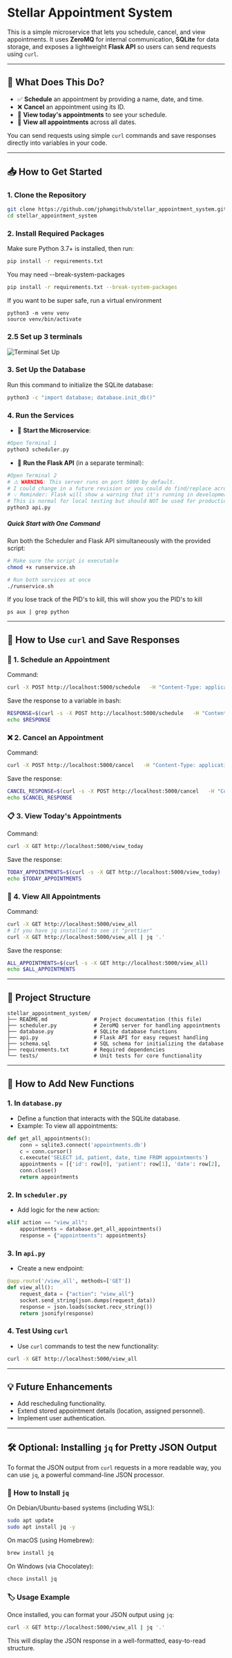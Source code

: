 
# Stellar Appointment System

This is a simple microservice that lets you schedule, cancel, and view appointments. It uses **ZeroMQ** for internal communication, **SQLite** for data storage, and exposes a lightweight **Flask API** so users can send requests using `curl`.

---

## 🎯 What Does This Do?
- ✅ **Schedule** an appointment by providing a name, date, and time.
- ❌ **Cancel** an appointment using its ID.
- 📅 **View today's appointments** to see your schedule.
- 📜 **View all appointments** across all dates.

You can send requests using simple `curl` commands and save responses directly into variables in your code.

---

## 📥 How to Get Started

### 1. Clone the Repository
```bash
git clone https://github.com/jphamgithub/stellar_appointment_system.git
cd stellar_appointment_system
```

### 2. Install Required Packages
Make sure Python 3.7+ is installed, then run:
```bash
pip install -r requirements.txt
```

You may need --break-system-packages
```bash
pip install -r requirements.txt --break-system-packages
```

If you want to be super safe, run a virtual environment 
```
python3 -m venv venv
source venv/bin/activate
```

### 2.5 Set up 3 terminals

![Terminal Set Up](images/terminalsetup.png)

### 3. Set Up the Database
Run this command to initialize the SQLite database:
```bash
python3 -c "import database; database.init_db()"
```

### 4. Run the Services
- 🔌 **Start the Microservice**:
```bash
#Open Terminal 1
python3 scheduler.py
```
- 🚀 **Run the Flask API** (in a separate terminal):
```bash
#Open Terminal 2
# ⚠️ WARNING: This server runs on port 5000 by default.
# I could change in a future revision or you could do find/replace across code base
# 💡 Reminder: Flask will show a warning that it's running in development mode.
# This is normal for local testing but should NOT be used for production deployment.
python3 api.py
```

##### **Quick Start with One Command**
Run both the Scheduler and Flask API simultaneously with the provided script:
```bash
# Make sure the script is executable
chmod +x runservice.sh

# Run both services at once
./runservice.sh
```

If you lose track of the PID's to kill, this will show you the PID's to kill
```
ps aux | grep python
```

---

## 🔗 How to Use `curl` and Save Responses

### 📅 1. Schedule an Appointment
Command:
```bash
curl -X POST http://localhost:5000/schedule   -H "Content-Type: application/json"   -d '{"patient": "John Doe", "date": "2025-02-10", "time": "14:30"}'
```

Save the response to a variable in bash:
```bash
RESPONSE=$(curl -s -X POST http://localhost:5000/schedule   -H "Content-Type: application/json"   -d '{"patient": "John Doe", "date": "2025-02-10", "time": "14:30"}')
echo $RESPONSE
```

### ❌ 2. Cancel an Appointment
Command:
```bash
curl -X POST http://localhost:5000/cancel   -H "Content-Type: application/json"   -d '{"appointment_id": 123}'
```

Save the response:
```bash
CANCEL_RESPONSE=$(curl -s -X POST http://localhost:5000/cancel   -H "Content-Type: application/json"   -d '{"appointment_id": 123}')
echo $CANCEL_RESPONSE
```

### 📋 3. View Today's Appointments
Command:
```bash
curl -X GET http://localhost:5000/view_today
```

Save the response:
```bash
TODAY_APPOINTMENTS=$(curl -s -X GET http://localhost:5000/view_today)
echo $TODAY_APPOINTMENTS
```

### 📜 4. View All Appointments
Command:
```bash
curl -X GET http://localhost:5000/view_all
# If you have jq installed to see it "prettier"
curl -X GET http://localhost:5000/view_all | jq '.'
```

Save the response:
```bash
ALL_APPOINTMENTS=$(curl -s -X GET http://localhost:5000/view_all)
echo $ALL_APPOINTMENTS
```

---

## 📂 Project Structure

```
stellar_appointment_system/
├── README.md               # Project documentation (this file)
├── scheduler.py            # ZeroMQ server for handling appointments
├── database.py             # SQLite database functions
├── api.py                  # Flask API for easy request handling
├── schema.sql              # SQL schema for initializing the database
├── requirements.txt        # Required dependencies
└── tests/                  # Unit tests for core functionality
```

---

## 🔨 How to Add New Functions

### 1. **In `database.py`**
- Define a function that interacts with the SQLite database.
- Example: To view all appointments:
```python
def get_all_appointments():
    conn = sqlite3.connect('appointments.db')
    c = conn.cursor()
    c.execute('SELECT id, patient, date, time FROM appointments')
    appointments = [{'id': row[0], 'patient': row[1], 'date': row[2], 'time': row[3]} for row in c.fetchall()]
    conn.close()
    return appointments
```

### 2. **In `scheduler.py`**
- Add logic for the new action:
```python
elif action == "view_all":
    appointments = database.get_all_appointments()
    response = {"appointments": appointments}
```

### 3. **In `api.py`**
- Create a new endpoint:
```python
@app.route('/view_all', methods=['GET'])
def view_all():
    request_data = {"action": "view_all"}
    socket.send_string(json.dumps(request_data))
    response = json.loads(socket.recv_string())
    return jsonify(response)
```

### 4. **Test Using `curl`**
- Use `curl` commands to test the new functionality:
```bash
curl -X GET http://localhost:5000/view_all
```

---

## 💡 Future Enhancements
- Add rescheduling functionality.
- Extend stored appointment details (location, assigned personnel).
- Implement user authentication.

---

## 🛠️ Optional: Installing `jq` for Pretty JSON Output

To format the JSON output from `curl` requests in a more readable way, you can use `jq`, a powerful command-line JSON processor.

### 🔧 How to Install `jq`

On Debian/Ubuntu-based systems (including WSL):

```bash
sudo apt update
sudo apt install jq -y
```

On macOS (using Homebrew):

```bash
brew install jq
```

On Windows (via Chocolatey):

```bash
choco install jq
```

### 🏷️ Usage Example

Once installed, you can format your JSON output using `jq`:

```bash
curl -X GET http://localhost:5000/view_all | jq '.'
```

This will display the JSON response in a well-formatted, easy-to-read structure.
